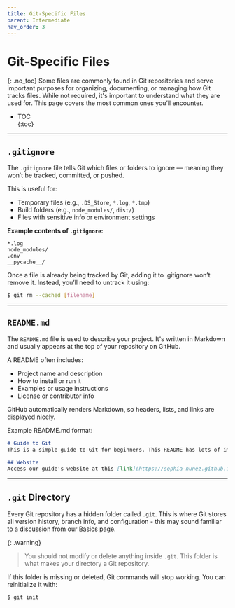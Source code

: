 ```yaml
---
title: Git-Specific Files
parent: Intermediate
nav_order: 3
---
```

# Git-Specific Files
{: .no_toc}
Some files are commonly found in Git repositories and serve important purposes for organizing, documenting, or managing how Git tracks files. While not required, it's important to understand what they are used for. This page covers the most common ones you’ll encounter.

- TOC  
{:toc}

---

## `.gitignore`

The `.gitignore` file tells Git which files or folders to ignore — meaning they won’t be tracked, committed, or pushed.

This is useful for:
- Temporary files (e.g., `.DS_Store`, `*.log`, `*.tmp`)
- Build folders (e.g., `node_modules/`, `dist/`)
- Files with sensitive info or environment settings

**Example contents of `.gitignore`:**

```gitignore
*.log
node_modules/
.env
__pycache__/
```

Once a file is already being tracked by Git, adding it to .gitignore won’t remove it. Instead, you’ll need to untrack it using:

```bash
$ git rm --cached [filename]
```
---

## `README.md`
The `README.md` file is used to describe your project. It's written in Markdown and usually appears at the top of your repository on GitHub.

A README often includes:

- Project name and description
- How to install or run it
- Examples or usage instructions
- License or contributor info

GitHub automatically renders Markdown, so headers, lists, and links are displayed nicely.

Example README.md format:

```markdown
# Guide to Git
This is a simple guide to Git for beginners. This README has lots of important information.

## Website
Access our guide's website at this [link](https://sophia-nunez.github.io/guide-to-git/)!
```

---

## `.git` Directory
Every Git repository has a hidden folder called `.git`. This is where Git stores all version history, branch info, and configuration - this may sound familiar to a discussion from our Basics page.

{: .warning}
> You should not modify or delete anything inside `.git`. This folder is what makes your directory a Git repository.

If this folder is missing or deleted, Git commands will stop working. You can reinitialize it with:

```bash
$ git init
```